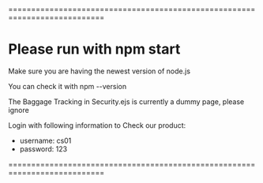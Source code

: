 ===========================================================================
# Please run with npm start

Make sure you are having the newest version of node.js

You can check it with npm --version

The Baggage Tracking in Security.ejs is currently a dummy page, please ignore

Login with following information to Check our product:
- username: cs01
- password: 123
  
===========================================================================

